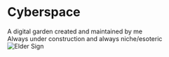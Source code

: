 # Cyberspace
A digital garden created and maintained by me\
Always under construction and always niche/esoteric\
![Elder Sign](https://github.com/Vladimito/cyberspace/blob/main/Assets/ElderSignJitter.gif)
